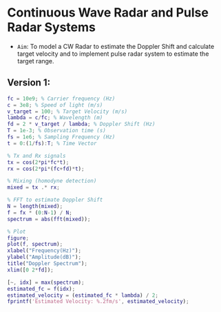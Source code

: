# Continuous Wave Radar and Pulse Radar Systems
- `Aim`: To model a CW Radar to estimate the Doppler Shift and calculate target velocity and to implement pulse radar system to estimate the target range.

## Version 1:
```MATLAB
fc = 10e9; % Carrier frequency (Hz)
c = 3e8; % Speed of light (m/s)
v_target = 100; % Target Velocity (m/s)
lambda = c/fc; % Wavelength (m)
fd = 2 * v_target / lambda; % Doppler Shift (Hz)
T = 1e-3; % Observation time (s)
fs = 1e6; % Sampling Frequency (Hz)
t = 0:(1/fs):T; % Time Vector

% Tx and Rx signals
tx = cos(2*pi*fc*t);
rx = cos(2*pi*(fc+fd)*t);

% Mixing (homodyne detection)
mixed = tx .* rx;

% FFT to estimate Doppler Shift
N = length(mixed);
f = fx * (0:N-1) / N;
spectrum = abs(fft(mixed));

% Plot
figure;
plot(f, spectrum);
xlabel("Frequency(Hz)");
ylabel("Amplitude(dB)");
title("Doppler Spectrum");
xlim([0 2*fd]);

[~, idx] = max(spectrum);
estimated_fc = f(idx);
estimated_velocity = (estimated_fc * lambda) / 2;
fprintf('Estimated Velocity: %.2fm/s', estimated_velocity);
```